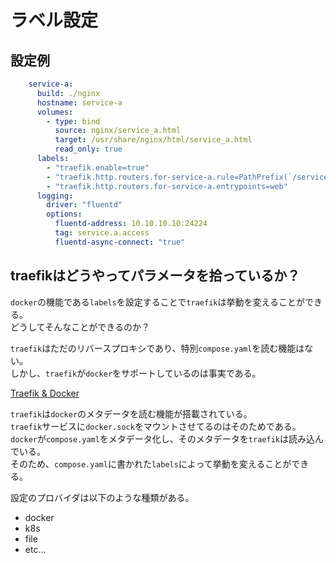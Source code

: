 # ラベル設定

## 設定例

```yaml
    service-a:
      build: ./nginx
      hostname: service-a
      volumes:
        - type: bind
          source: nginx/service_a.html
          target: /usr/share/nginx/html/service_a.html
          read_only: true
      labels:
        - "traefik.enable=true"
        - "traefik.http.routers.for-service-a.rule=PathPrefix(`/service_a`)"
        - "traefik.http.routers.for-service-a.entrypoints=web"
      logging:
        driver: "fluentd"
        options:
          fluentd-address: 10.10.10.10:24224
          tag: service.a.access
          fluentd-async-connect: "true"

```

## traefikはどうやってパラメータを拾っているか？

`docker`の機能である`labels`を設定することで`traefik`は挙動を変えることができる。  
どうしてそんなことができるのか？

`traefik`はただのリバースプロキシであり、特別`compose.yaml`を読む機能はない。  
しかし、`traefik`が`docker`をサポートしているのは事実である。

[Traefik & Docker](https://doc.traefik.io/traefik/providers/docker/)

`traefik`は`docker`のメタデータを読む機能が搭載されている。  
`traefik`サービスに`docker.sock`をマウントさせてるのはそのためである。  
`docker`が`compose.yaml`をメタデータ化し、そのメタデータを`traefik`は読み込んでいる。  
そのため、`compose.yaml`に書かれた`labels`によって挙動を変えることができる。

設定のプロバイダは以下のような種類がある。

- docker
- k8s
- file
- etc...
